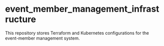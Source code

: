 # event_member_management_infrastructure
This repository stores Terraform and Kubernetes configurations for the event-member management system.
